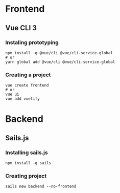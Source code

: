 # Frontend

## Vue CLI 3

### Instaling prototyping
```
npm install -g @vue/cli @vue/cli-service-global
# or
yarn global add @vue/cli @vue/cli-service-global
```

### Creating a project

```
vue create frontend
# or
vue ui
vue add vuetify
```

# Backend

## Sails.js

### Installing sails.js

```
npm install -g sails
```

### Creating project

```
sails new backend --no-frontend
```